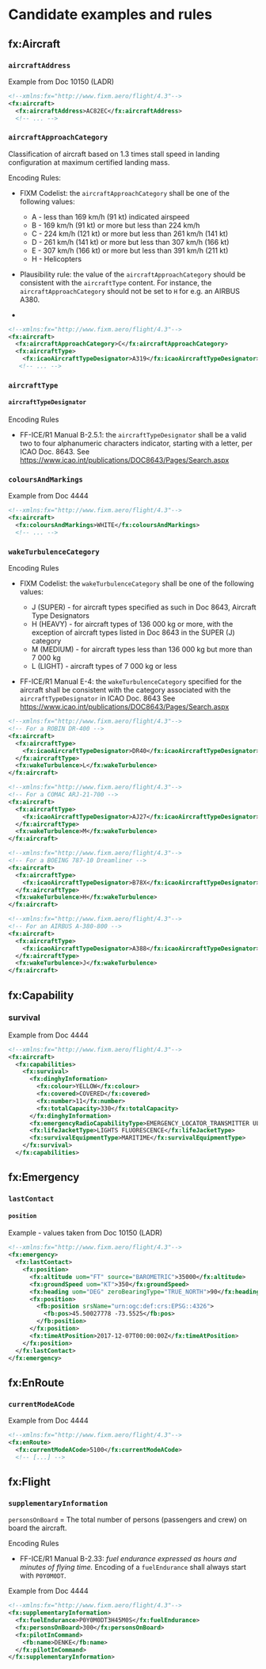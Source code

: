 # Candidate examples and rules

## fx:Aircraft

### `aircraftAddress`

Example from Doc 10150 (LADR)
```xml
<!--xmlns:fx="http://www.fixm.aero/flight/4.3"-->
<fx:aircraft>
  <fx:aircraftAddress>AC82EC</fx:aircraftAddress>
  <!-- ... -->
```

### `aircraftApproachCategory`

Classification of aircraft based on 1.3 times stall speed in landing configuration at maximum certified landing mass.

Encoding Rules:
- FIXM Codelist: the `aircraftApproachCategory` shall be one of the following values:
  - A - less than 169 km/h (91 kt) indicated airspeed 
  - B - 169 km/h (91 kt) or more but less than 224 km/h 
  - C - 224 km/h (121 kt) or more but less than 261 km/h (141 kt) 
  - D - 261 km/h (141 kt) or more but less than 307 km/h (166 kt) 
  - E - 307 km/h (166 kt) or more but less than 391 km/h (211 kt) 
  - H - Helicopters

- Plausibility rule: the value of the `aircraftApproachCategory` should be consistent with the `aircraftType` content. For instance, the `aircraftApproachCategory` should not be set to `H` for e.g. an AIRBUS A380.
- 
```xml
<!--xmlns:fx="http://www.fixm.aero/flight/4.3"-->
<fx:aircraft>
  <fx:aircraftApproachCategory>C</fx:aircraftApproachCategory>
  <fx:aircraftType>
    <fx:icaoAircraftTypeDesignator>A319</fx:icaoAircraftTypeDesignator>
   <!-- ... -->
```

### `aircraftType`

#### `aircraftTypeDesignator`

Encoding Rules
- FF-ICE/R1 Manual B-2.5.1: the `aircraftTypeDesignator` shall be a valid two to four alphanumeric characters indicator, starting with a letter, per ICAO Doc. 8643.
See https://www.icao.int/publications/DOC8643/Pages/Search.aspx

### `coloursAndMarkings`

Example from Doc 4444
```xml
<!--xmlns:fx="http://www.fixm.aero/flight/4.3"-->
<fx:aircraft>
  <fx:coloursAndMarkings>WHITE</fx:coloursAndMarkings>
  <!-- ... -->
```

### `wakeTurbulenceCategory`

Encoding Rules
- FIXM Codelist: the `wakeTurbulenceCategory` shall be one of the following values:
  - J (SUPER) - for aircraft types specified as such in Doc 8643, Aircraft Type Designators
  - H (HEAVY) - for aircraft types of 136 000 kg or more, with the exception of aircraft types listed in Doc 8643 in the SUPER (J) category
  - M (MEDIUM) - for aircraft types less than 136 000 kg but more than 7 000 kg
  - L (LIGHT) - aircraft types of 7 000 kg or less

- FF-ICE/R1 Manual E-4: the `wakeTurbulenceCategory` specified for the aircraft shall be consistent with the category associated with the `aircraftTypeDesignator` in ICAO Doc. 8643
See https://www.icao.int/publications/DOC8643/Pages/Search.aspx

```xml
<!--xmlns:fx="http://www.fixm.aero/flight/4.3"-->
<!-- For a ROBIN DR-400 -->
<fx:aircraft>
  <fx:aircraftType>
    <fx:icaoAircraftTypeDesignator>DR40</fx:icaoAircraftTypeDesignator>
  </fx:aircraftType>
  <fx:wakeTurbulence>L</fx:wakeTurbulence>
</fx:aircraft>
```

```xml
<!--xmlns:fx="http://www.fixm.aero/flight/4.3"-->
<!-- For a COMAC ARJ-21-700 -->
<fx:aircraft>
  <fx:aircraftType>
    <fx:icaoAircraftTypeDesignator>AJ27</fx:icaoAircraftTypeDesignator>
  </fx:aircraftType>
  <fx:wakeTurbulence>M</fx:wakeTurbulence>
</fx:aircraft>
```

```xml
<!--xmlns:fx="http://www.fixm.aero/flight/4.3"-->
<!-- For a BOEING 787-10 Dreamliner -->
<fx:aircraft>
  <fx:aircraftType>
    <fx:icaoAircraftTypeDesignator>B78X</fx:icaoAircraftTypeDesignator>
  </fx:aircraftType>
  <fx:wakeTurbulence>H</fx:wakeTurbulence>
</fx:aircraft>
```

```xml
<!--xmlns:fx="http://www.fixm.aero/flight/4.3"-->
<!-- For an AIRBUS A-380-800 -->
<fx:aircraft>
  <fx:aircraftType>
    <fx:icaoAircraftTypeDesignator>A388</fx:icaoAircraftTypeDesignator>
  </fx:aircraftType>
  <fx:wakeTurbulence>J</fx:wakeTurbulence>
</fx:aircraft>
```

## fx:Capability

### survival



Example from Doc 4444

```xml
<!--xmlns:fx="http://www.fixm.aero/flight/4.3"-->
<fx:aircraft>
  <fx:capabilities>
    <fx:survival>
      <fx:dinghyInformation>
        <fx:colour>YELLOW</fx:colour>
        <fx:covered>COVERED</fx:covered>
        <fx:number>11</fx:number>
        <fx:totalCapacity>330</fx:totalCapacity>
      </fx:dinghyInformation>
      <fx:emergencyRadioCapabilityType>EMERGENCY_LOCATOR_TRANSMITTER ULTRA_HIGH_FREQUENCY VERY_HIGH_FREQUENCY</fx:emergencyRadioCapabilityType>
      <fx:lifeJacketType>LIGHTS FLUORESCENCE</fx:lifeJacketType>
      <fx:survivalEquipmentType>MARITIME</fx:survivalEquipmentType>
    </fx:survival>
  </fx:capabilities>
```

## fx:Emergency

### `lastContact`

#### `position`

Example - values taken from Doc 10150 (LADR) 

```xml
<!--xmlns:fx="http://www.fixm.aero/flight/4.3"-->
<fx:emergency>
  <fx:lastContact>
    <fx:position>
      <fx:altitude uom="FT" source="BAROMETRIC">35000</fx:altitude>
      <fx:groundSpeed uom="KT">350</fx:groundSpeed>
      <fx:heading uom="DEG" zeroBearingType="TRUE_NORTH">90</fx:heading>
      <fx:position>
        <fb:position srsName="urn:ogc:def:crs:EPSG::4326">
          <fb:pos>45.50027778 -73.5525</fb:pos>
        </fb:position>
      </fx:position>
      <fx:timeAtPosition>2017-12-07T00:00:00Z</fx:timeAtPosition>
    </fx:position>
  </fx:lastContact>
</fx:emergency>
```


## fx:EnRoute

### `currentModeACode`

Example from Doc 4444
```xml
<!--xmlns:fx="http://www.fixm.aero/flight/4.3"-->
<fx:enRoute>
  <fx:currentModeACode>5100</fx:currentModeACode>
  <!-- [...] -->
```

## fx:Flight

### `supplementaryInformation`

`personsOnBoard` = The total number of persons (passengers and crew) on board the aircraft.

Encoding Rules
- FF-ICE/R1 Manual B-2.33: *fuel endurance expressed as hours and minutes of flying time.* Encoding of a `fuelEndurance` shall always start with `P0Y0M0DT`.

Example from Doc 4444
```xml
<!--xmlns:fx="http://www.fixm.aero/flight/4.3"-->
<fx:supplementaryInformation>
  <fx:fuelEndurance>P0Y0M0DT3H45M0S</fx:fuelEndurance>
  <fx:personsOnBoard>300</fx:personsOnBoard>
  <fx:pilotInCommand>
    <fb:name>DENKE</fb:name>
  </fx:pilotInCommand>
</fx:supplementaryInformation>
```

## 
